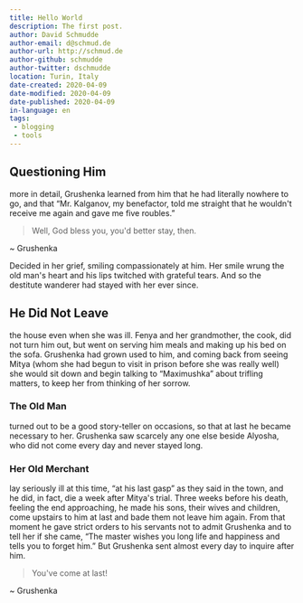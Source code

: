 ```yaml
---
title: Hello World
description: The first post.
author: David Schmudde
author-email: d@schmud.de
author-url: http://schmud.de
author-github: schmudde
author-twitter: dschmudde
location: Turin, Italy
date-created: 2020-04-09
date-modified: 2020-04-09
date-published: 2020-04-09
in-language: en
tags:
 - blogging
 - tools
---
```


## Questioning Him

more in detail, Grushenka learned from him that he had literally nowhere to go, and that “Mr. Kalganov, my benefactor, told me straight that he wouldn't receive me again and gave me five roubles.”

> Well, God bless you, you'd better stay, then.

~ Grushenka

Decided in her grief, smiling compassionately at him. Her smile wrung the old man's heart and his lips twitched with grateful tears. And so the destitute wanderer had stayed with her ever since.

## He Did Not Leave

the house even when she was ill. Fenya and her grandmother, the cook, did not turn him out, but went on serving him meals and making up his bed on the sofa. Grushenka had grown used to him, and coming back from seeing Mitya (whom she had begun to visit in prison before she was really well) she would sit down and begin talking to “Maximushka” about trifling matters, to keep her from thinking of her sorrow.

### The Old Man

turned out to be a good story-teller on occasions, so that at last he became necessary to her. Grushenka saw scarcely any one else beside Alyosha, who did not come every day and never stayed long.

### Her Old Merchant

lay seriously ill at this time, “at his last gasp” as they said in the town, and he did, in fact, die a week after Mitya's trial. Three weeks before his death, feeling the end approaching, he made his sons, their wives and children, come upstairs to him at last and bade them not leave him again. From that moment he gave strict orders to his servants not to admit Grushenka and to tell her if she came, “The master wishes you long life and happiness and tells you to forget him.” But Grushenka sent almost every day to inquire after him.

> You've come at last!

~ Grushenka
